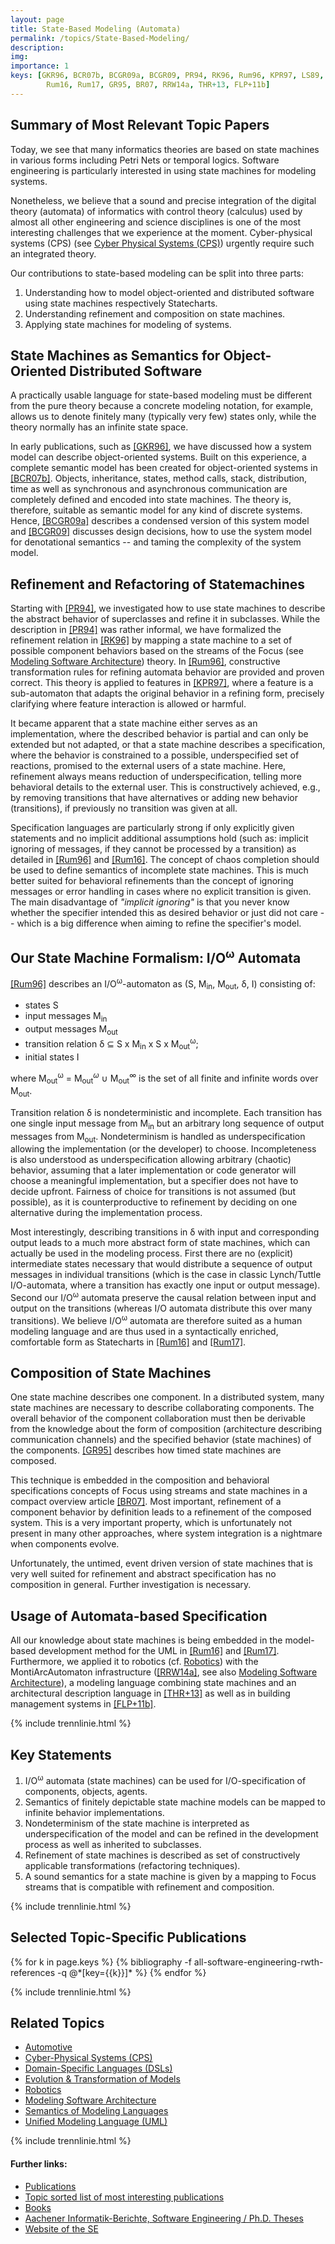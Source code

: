 ```yaml
---
layout: page
title: State-Based Modeling (Automata)
permalink: /topics/State-Based-Modeling/
description: 
img: 
importance: 1
keys: [GKR96, BCR07b, BCGR09a, BCGR09, PR94, RK96, Rum96, KPR97, LS89, 
        Rum16, Rum17, GR95, BR07, RRW14a, THR+13, FLP+11b]   
---
```


## Summary of Most Relevant Topic Papers

Today, we see that many informatics theories are based on state
machines in various forms including Petri Nets or temporal logics.
Software engineering is particularly interested in using state machines for
modeling systems. 

Nonetheless, we believe that a sound and precise
integration of the digital theory (automata) of informatics with
control theory (calculus) used by almost all other engineering and science
disciplines is one of the most interesting challenges that we experience at
the moment. Cyber-physical systems (CPS) 
(see [Cyber Physical Systems (CPS)](/topics/Cyber-Physical-Systems)) urgently
require such an integrated theory.


Our contributions to state-based modeling can be split into three
parts:

1. Understanding how to model object-oriented and distributed software using 
state machines respectively Statecharts.
2. Understanding refinement and composition on state machines.
3. Applying state machines for modeling of systems.


## State Machines as Semantics for Object-Oriented Distributed Software

A practically usable language for state-based modeling must be
different from the pure theory because a concrete modeling notation, for
example, allows us to denote finitely many (typically very few) states only,
while the theory normally has an infinite state space.

In early publications, such as [[GKR96]](#GKR96), we have discussed how a system
model can describe object-oriented systems.
Built on this experience, a complete semantic model has been created for
object-oriented systems in [[BCR07b]](#BCR07b).
Objects, inheritance, states, method calls, stack, distribution, time as
well as synchronous and asynchronous communication are completely defined
and encoded into state machines.
The theory is, therefore, suitable as semantic model for any kind of
discrete systems. Hence, [[BCGR09a]](#BCGR09a) describes a condensed version of
this system model and [[BCGR09]](#BCGR09) discusses design decisions, how to use
the system model for denotational semantics -- and taming the complexity of
the system model.


## Refinement and Refactoring of Statemachines

Starting with [[PR94]](#PR94), we investigated how to use state machines to
describe the abstract behavior of superclasses and refine it in subclasses.
While the description in [[PR94]](#PR94) was rather informal, we have formalized
the refinement relation in [[RK96]](#RK96) by mapping a state machine to a set
of possible component behaviors based on the streams of the Focus (see
[Modeling Software Architecture](/topics/Software-Architecture)) theory.
In [[Rum96]](#Rum96), constructive transformation rules for
refining automata behavior are provided and proven correct.
This theory is applied to features in [[KPR97]](#KPR97), where a feature is a
sub-automaton that adapts the original behavior in a refining form,
precisely clarifying where feature interaction is allowed or harmful.

It became apparent that a state machine either serves as an implementation,
where the described behavior is partial and can only be extended but not
adapted, or that a state machine describes a specification, where the
behavior is constrained to a possible, underspecified set of reactions,
promised to the external users of a state machine.
Here, refinement always means reduction of underspecification, telling more
behavioral details to the external user.
This is constructively achieved, e.g., by removing transitions that have
alternatives or adding new behavior (transitions), if previously no
transition was given at all.

Specification languages are particularly strong if only explicitly given
statements and no implicit additional assumptions hold (such as:
implicit ignoring of messages, if they cannot be processed by a transition)
as detailed in [[Rum96]](#Rum96) and [[Rum16]](#Rum16).
The concept of chaos completion should be used to define semantics of
incomplete state machines.
This is much better suited for behavioral refinements than the concept of
ignoring messages or error handling in cases where no explicit transition is
given.
The main disadvantage of *"implicit ignoring"* is that you never know
whether the specifier intended this as desired behavior or just did not care
-- which is a big difference when aiming to refine the specifier's model.


## Our State Machine Formalism: I/O<sup>ω</sup> Automata

[[Rum96]](#Rum96) 
describes an I/O<sup>ω</sup>-automaton as (S, M<sub>in</sub>, 
M<sub>out</sub>, δ, I) consisting of:

- states S
- input messages M<sub>in</sub>
- output messages M<sub>out</sub>
- transition relation δ ⊆ S x M<sub>in</sub> x S x M<sub>out</sub><sup>ω</sup>;
- initial states I

where M<sub>out</sub><sup>ω</sup> = M<sub>out</sub><sup>*ω*</sup> 
∪ M<sub>out</sub><sup>∞</sup> is the set of all 
finite and infinite words over M<sub>out</sub>.

Transition relation δ is nondeterministic and incomplete. Each transition has 
one single input message from M<sub>in</sub> but an arbitrary long sequence of output 
messages from M<sub>out</sub>. Nondeterminism is handled as underspecification allowing the 
implementation (or the developer) to choose. Incompleteness is also understood 
as underspecification allowing arbitrary (chaotic) behavior, assuming that a 
later implementation or code generator will choose a meaningful implementation, 
but a specifier does not have to decide upfront. Fairness of choice for 
transitions is not assumed (but possible), as it is counterproductive to 
refinement by deciding on one alternative during the implementation process.

Most interestingly, describing transitions in δ with input and corresponding 
output leads to a much more abstract form of state machines, which can actually 
be used in the modeling process. First there are no (explicit) intermediate 
states necessary that would distribute a sequence of output messages in 
individual transitions (which is the case in classic Lynch/Tuttle I/O-automata, 
where a transition has exactly one input or output message). Second our 
I/O<sup>ω</sup> automata preserve the causal relation between input and output 
on the transitions (whereas I/O automata distribute this over many transitions). 
We believe I/O<sup>ω</sup> automata are therefore suited as a human modeling 
language and are thus used in a syntactically enriched, comfortable form as 
Statecharts in [[Rum16]](http://www.se-rwth.de/mbse/) and 
[[Rum17]](http://www.se-rwth.de/mbse/).

## Composition of State Machines

One state machine describes one component.
In a distributed system, many state machines are necessary to describe
collaborating components.
The overall behavior of the component collaboration must then be derivable
from the knowledge about the form of composition (architecture describing
communication channels) and the specified behavior (state machines) of the
components. [[GR95]](#GR95) describes how timed state machines are composed.

This technique is embedded in the composition and behavioral specifications
concepts of Focus using streams and state machines in a compact overview
article [[BR07]](#BR07).
Most important, refinement of a component behavior by definition leads to a
refinement of the composed system.
This is a very important property, which is unfortunately not present in
many other approaches, where system integration is a nightmare when
components evolve.

Unfortunately, the untimed, event driven version of state machines that
is very well suited for refinement and abstract specification has no
composition in general. Further investigation is necessary.

## Usage of Automata-based Specification

All our knowledge about state machines is being embedded in the model-based
development method for the UML in [[Rum16]](#Rum16) and [[Rum17]](#Rum17).
Furthermore, we applied it to robotics (cf. [Robotics](/topics/Robotics)) with
the MontiArcAutomaton infrastructure ([[RRW14a]](#RRW14a), see also
[Modeling Software Architecture](/topics/Software-Architecture)), a
modeling language combining state machines and an architectural description
language in [[THR+13]](#THR+13) as well as in building management systems in
[[FLP+11b]](#FLP+11b).


{% include trennlinie.html %}

## Key Statements

1. I/O<sup>ω</sup> automata (state machines) can be used for I/O-specification 
of components, objects, agents.
2. Semantics of finitely depictable state machine models can be mapped to 
infinite behavior implementations.
3. Nondeterminism of the state machine is interpreted as underspecification of 
the model and can be refined in the development process as well as inherited to 
subclasses.
4. Refinement of state machines is described as set of constructively applicable 
transformations (refactoring techniques).
5. A sound semantics for a state machine is given by a mapping to Focus streams 
that is compatible with refinement and composition.

{% include trennlinie.html %}

## Selected Topic-Specific Publications

<div class="publications">
  {% for k in page.keys %}
    {% bibliography -f all-software-engineering-rwth-references -q @*[key={{k}}]* %}
  {% endfor %}
</div>

{% include trennlinie.html %}

## Related Topics
- [Automotive](/topics/Automotive)
- [Cyber-Physical Systems (CPS)](/topics/Cyber-Physical-Systems)
- [Domain-Specific Languages (DSLs)](/topics/Domain-Specific-Languages)
- [Evolution & Transformation of Models](/topics/Evolution)
- [Robotics](/topics/Robotics)
- [Modeling Software Architecture](/topics/Software-Architecture)
- [Semantics of Modeling Languages](/topics/Semantics)
- [Unified Modeling Language (UML)](/topics/Unified-Modeling-Language)

{% include trennlinie.html %}

#### Further links:

- [Publications](/publications)
- [Topic sorted list of most interesting publications](/topics)
- [Books](/books)
- [Aachener Informatik-Berichte, Software Engineering / Ph.D. Theses](/phdtheses)
- [Website of the SE](https://www.se-rwth.de)
